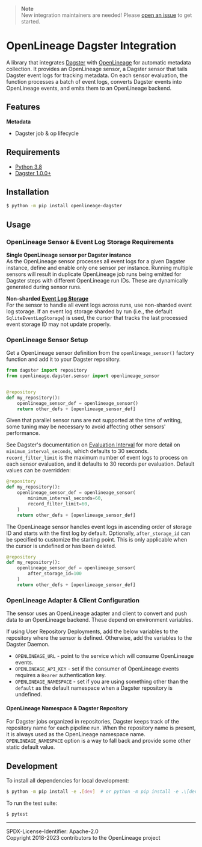 > **Note** </br>
> New integration maintainers are needed! Please [open an issue](https://github.com/OpenLineage/OpenLineage/issues/new) to get started.

# OpenLineage Dagster Integration

A library that integrates [Dagster](https://dagster.io/) with [OpenLineage](https://openlineage.io) for automatic metadata collection.
It provides an OpenLineage sensor, a Dagster sensor that tails Dagster event logs for tracking metadata.
On each sensor evaluation, the function processes a batch of event logs, converts Dagster events into OpenLineage events, 
and emits them to an OpenLineage backend.

## Features

**Metadata**

* Dagster job & op lifecycle

## Requirements

- [Python 3.8](https://www.python.org/downloads)
- [Dagster 1.0.0+](https://dagster.io/)

## Installation

```bash
$ python -m pip install openlineage-dagster
```

## Usage

### OpenLineage Sensor & Event Log Storage Requirements

**Single OpenLineage sensor per Dagster instance** <br />
As the OpenLineage sensor processes all event logs for a given Dagster instance, define and enable only one sensor per instance. 
Running multiple sensors will result in duplicate OpenLineage job runs being emitted for Dagster steps with different OpenLineage run IDs. These are dynamically generated during sensor runs.

**Non-sharded [Event Log Storage](https://docs.dagster.io/deployment/dagster-instance#event-log-storage)** <br />
For the sensor to handle all event logs across runs, use non-sharded event log storage.
If an event log storage sharded by run (i.e., the default `SqliteEventLogStorage`) is used, the cursor that tracks the last processed event storage ID may not update properly. 

### OpenLineage Sensor Setup

Get a OpenLineage sensor definition from the `openlineage_sensor()` factory function and add it to your Dagster repository.

```python
from dagster import repository
from openlineage.dagster.sensor import openlineage_sensor


@repository
def my_repository():
    openlineage_sensor_def = openlineage_sensor()
    return other_defs + [openlineage_sensor_def]
```

Given that parallel sensor runs are not supported at the time of writing, some tuning may be necessary to avoid affecting other sensors' performance.

See Dagster's documentation on [Evaluation Interval](https://docs.dagster.io/concepts/partitions-schedules-sensors/sensors#evaluation-interval)
for more detail on `minimum_interval_seconds`, which defaults to 30 seconds.
`record_filter_limit` is the maximum number of event logs to process on each sensor evaluation, and it defaults to 30 records per evaluation.
Default values can be overridden:

```python
@repository
def my_repository():
    openlineage_sensor_def = openlineage_sensor(
        minimum_interval_seconds=60,
        record_filter_limit=60,
    )
    return other_defs + [openlineage_sensor_def]
```


The OpenLineage sensor handles event logs in ascending order of storage ID and starts with the first log by default.
Optionally, `after_storage_id` can be specified to customize the starting point.
This is only applicable when the cursor is undefined or has been deleted.

```python
@repository
def my_repository():
    openlineage_sensor_def = openlineage_sensor(
        after_storage_id=100
    )
    return other_defs + [openlineage_sensor_def]
```

### OpenLineage Adapter & Client Configuration

The sensor uses an OpenLineage adapter and client to convert and push data to an OpenLineage backend.
These depend on environment variables.

If using User Repository Deployments, add the below variables to the repository where the sensor is defined.
Otherwise, add the variables to the Dagster Daemon.

* `OPENLINEAGE_URL` - point to the service which will consume OpenLineage events.
* `OPENLINEAGE_API_KEY` - set if the consumer of OpenLineage events requires a `Bearer` authentication key.
* `OPENLINEAGE_NAMESPACE` - set if you are using something other than the `default` as the default namespace when a Dagster repository is undefined. 

#### OpenLineage Namespace & Dagster Repository

For Dagster jobs organized in repositories, Dagster keeps track of the repository name for each pipeline run.
When the repository name is present, it is always used as the OpenLineage namespace name.
`OPENLINEAGE_NAMESPACE` option is a way to fall back and provide some other static default value. 


## Development

To install all dependencies for local development:

```bash
$ python -m pip install -e .[dev]  # or python -m pip install -e .\[dev\] in zsh 
```

To run the test suite:

```bash
$ pytest
```

----
SPDX-License-Identifier: Apache-2.0\
Copyright 2018-2023 contributors to the OpenLineage project